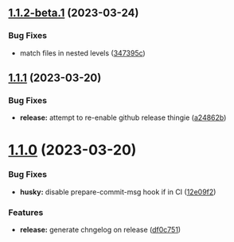 ## [1.1.2-beta.1](https://github.com/krznbtni/rollup-plugin-svelte-component-barrel-file/compare/v1.1.1...v1.1.2-beta.1) (2023-03-24)

### Bug Fixes

- match files in nested levels ([347395c](https://github.com/krznbtni/rollup-plugin-svelte-component-barrel-file/commit/347395c0aeb2f1d7f04710ccb1735d34939b9e07))

## [1.1.1](https://github.com/krznbtni/rollup-plugin-svelte-component-barrel-file/compare/v1.1.0...v1.1.1) (2023-03-20)

### Bug Fixes

- **release:** attempt to re-enable github release thingie ([a24862b](https://github.com/krznbtni/rollup-plugin-svelte-component-barrel-file/commit/a24862b2962015a1f359d8c0438293058f7d1987))

# [1.1.0](https://github.com/krznbtni/rollup-plugin-svelte-component-barrel-file/compare/v1.0.0...v1.1.0) (2023-03-20)

### Bug Fixes

- **husky:** disable prepare-commit-msg hook if in CI ([12e09f2](https://github.com/krznbtni/rollup-plugin-svelte-component-barrel-file/commit/12e09f292a6c559b9e6b587b604b24f79f5507cb))

### Features

- **release:** generate chngelog on release ([df0c751](https://github.com/krznbtni/rollup-plugin-svelte-component-barrel-file/commit/df0c7511c5aba6778826d8d4ba7ff74790855304))
